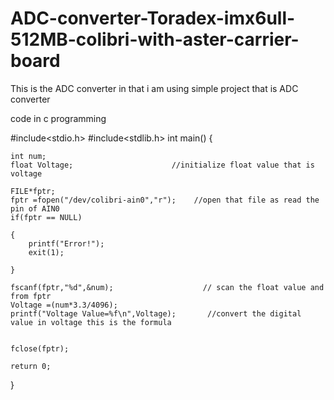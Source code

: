 # ADC-converter-Toradex-imx6ull-512MB-colibri-with-aster-carrier-board
This is the ADC converter in that i am using simple project that is ADC converter 









code in c programming


#include<stdio.h>
#include<stdlib.h>
int main()
{
   
    int num;
    float Voltage;                      //initialize float value that is voltage 

    FILE*fptr;                                
    fptr =fopen("/dev/colibri-ain0","r");    //open that file as read the pin of AIN0 
    if(fptr == NULL)
    
    {
        printf("Error!");
        exit(1);

    }
    
    fscanf(fptr,"%d",&num);                    // scan the float value and from fptr 
    Voltage =(num*3.3/4096);
    printf("Voltage Value=%f\n",Voltage);       //convert the digital value in voltage this is the formula 
     
     
    fclose(fptr);
    
    return 0;


}  
